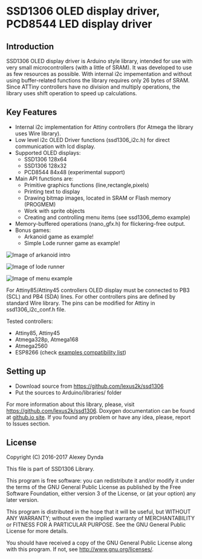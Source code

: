 # SSD1306 OLED display driver, PCD8544 LED display driver

## Introduction

SSD1306 OLED display driver is Arduino style library, intended for use with
very small microcontrollers (with a little of SRAM). It was developed to use as
few resources as possible. With internal i2c impementation and without using buffer-related 
functions the library requires only 26 bytes of SRAM. Since ATTiny controllers have no division and multiply
operations, the library uses shift operation to speed up calculations.

## Key Features

 * Internal i2c implementation for Attiny controllers (for Atmega the library uses Wire library).
 * Low level i2c OLED Driver functions (ssd1306_i2c.h) for direct communication with lcd display.
 * Supported OLED displays:
   * SSD1306 128x64
   * SSD1306 128x32
   * PCD8544 84x48 (experimental support)
 * Main API functions are:
   * Primitive graphics functions (line,rectangle,pixels)
   * Printing text to display
   * Drawing bitmap images, located in SRAM or Flash memory (PROGMEM)
   * Work with sprite objects
   * Creating and controlling menu items (see ssd1306_demo example)
 * Memory-buffered operations (nano_gfx.h) for flickering-free output.
 * Bonus games:
   * Arkanoid game as example!
   * Simple Lode runner game as example!

![Image of arkanoid intro](https://github.com/lexus2k/ssd1306/blob/master/examples/arkanoid/screenshots/introscreen.png)

![Image of lode runner](https://github.com/lexus2k/ssd1306/blob/master/examples/lode_runner/screenshots/main_screen.png)

![Image of menu example](https://github.com/lexus2k/ssd1306/blob/master/examples/ssd1306_demo/screenshots/mainmenu_top.png)

For Attiny85/Attiny45 controllers OLED display must be connected to PB3 (SCL) and PB4 (SDA) lines.
For other controllers pins are defined by standard Wire library. The pins can be modified for
Attiny in ssd1306_i2c_conf.h file.

Tested controllers:

 * Attiny85, Attiny45
 * Atmega328p, Atmega168
 * Atmega2560
 * ESP8266 (check [examples compatibility list](examples/ESP8266_compatibility.txt))

## Setting up

 * Download source from https://github.com/lexus2k/ssd1306
 * Put the sources to Arduino/libraries/ folder

For more information about this library, please, visit https://github.com/lexus2k/ssd1306.
Doxygen documentation can be found at [github.io site](http://lexus2k.github.io/ssd1306).
If you found any problem or have any idea, please, report to Issues section.

## License

Copyright (C) 2016-2017 Alexey Dynda

This file is part of SSD1306 Library.

This program is free software: you can redistribute it and/or modify
it under the terms of the GNU General Public License as published by
the Free Software Foundation, either version 3 of the License, or
(at your option) any later version.

This program is distributed in the hope that it will be useful,
but WITHOUT ANY WARRANTY; without even the implied warranty of
MERCHANTABILITY or FITNESS FOR A PARTICULAR PURPOSE.  See the
GNU General Public License for more details.

You should have received a copy of the GNU General Public License
along with this program.  If not, see <http://www.gnu.org/licenses/>.

